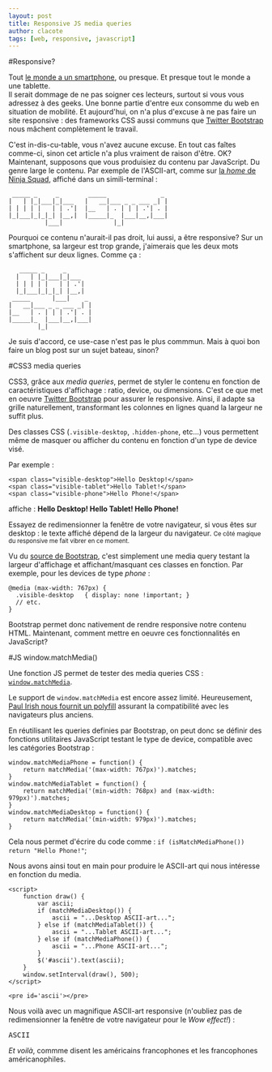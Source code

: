```yaml
---
layout: post
title: Responsive JS media queries
author: clacote
tags: [web, responsive, javascript]
---
```

#Responsive?

Tout [le monde a un smartphone](http://www.wired.com/gadgetlab/2011/11/smartphones-feature-phones/), ou presque. Et presque tout le monde a une tablette.   
Il serait dommage de ne pas soigner ces lecteurs, surtout si vous vous adressez à des geeks. Une bonne partie d'entre eux consomme du web en situation de mobilité. Et aujourd'hui, on n'a plus d'excuse à ne pas faire un site responsive : des frameworks CSS aussi communs que [Twitter Bootstrap](http://twitter.github.com/bootstrap/scaffolding.html#responsive) nous mâchent complètement le travail.

C'est in-dis-cu-table, vous n'avez aucune excuse. En tout cas faîtes comme-ci, sinon cet article n'a plus vraiment de raison d'être. OK?
Maintenant, supposons que vous produisiez du contenu par JavaScript. Du genre large le contenu. Par exemple de l'ASCII-art, comme sur [la _home_ de Ninja Squad](http://ninja-squad.com), affiché dans un simili-terminal :

     _____ _     _        _____               _
    |   | |_|___|_|___   |   __|___ _ _ ___ _| |
    | | | | |   | | .'|  |__   | . | | | .'| . |
    |_|___|_|_|_| |__,|  |_____|_  |___|__,|___|
              |___|              |_|

Pourquoi ce contenu n'aurait-il pas droit, lui aussi, a être responsive? Sur un smartphone, sa largeur est trop grande, j'aimerais que les deux mots s'affichent sur deux lignes. Comme ça :

	   _____ _     _       
	  |   | |_|___|_|___   
	  | | | | |   | | .'|  
	  |_|___|_|_|_| |__,|  
	 _____      |___|    _ 
	|   __|___ _ _ ___ _| |
	|__   | . | | | .'| . |
	|_____|_  |___|__,|___|
	        |_|            


Je suis d'accord, ce use-case n'est pas le plus commmun. Mais à quoi bon faire un blog post sur un sujet bateau, sinon?

#CSS3 media queries

CSS3, grâce aux *media queries*, permet de styler le contenu en fonction de caractéristiques d'affichage : ratio, device, ou dimensions. C'est ce que met en oeuvre [Twitter Bootstrap](http://twitter.github.com/bootstrap/scaffolding.html#responsive) pour assurer le responsive. Ainsi, il adapte sa grille naturellement, transformant les colonnes en lignes quand la largeur ne suffit plus.

Des classes CSS (`.visible-desktop`, `.hidden-phone`, etc...) vous permettent même de masquer ou afficher du contenu en fonction d'un type de device visé.

Par exemple :

	<span class="visible-desktop">Hello Desktop!</span>
	<span class="visible-tablet">Hello Tablet!</span>
	<span class="visible-phone">Hello Phone!</span>

affiche :
<strong> 
<span class="visible-desktop">Hello Desktop!</span>
<span class="visible-tablet">Hello Tablet!</span>
<span class="visible-phone">Hello Phone!</span>
</strong>

Essayez de redimensionner la fenêtre de votre navigateur, si vous êtes sur desktop : le texte affiché dépend de la largeur du navigateur. <small>Ce côté magique du responsive me fait vibrer en ce moment.</small>

Vu du [source de Bootstrap](https://github.com/twitter/bootstrap/blob/master/less/responsive-utilities.less), c'est simplement une media query testant la largeur d'affichage et affichant/masquant ces classes en fonction. Par exemple, pour les devices de type _phone_ :

	@media (max-width: 767px) {
	  .visible-desktop   { display: none !important; }
	  // etc.
	}

Bootstrap permet donc nativement de rendre responsive notre contenu HTML.
Maintenant, comment mettre en oeuvre ces fonctionnalités en JavaScript?

#JS window.matchMedia()

Une fonction JS permet de tester des media queries CSS : [`window.matchMedia`](https://developer.mozilla.org/en-US/docs/DOM/window.matchMedia).

Le support de `window.matchMedia` est encore assez limité. Heureusement, [Paul Irish nous fournit un polyfill](https://github.com/paulirish/matchMedia.js/) assurant la compatibilité avec les navigateurs plus anciens.

En réutilisant les queries definies par Bootstrap, on peut donc se définir des fonctions utilitaires JavaScript testant le type de device, compatible avec les catégories Bootstrap :

	window.matchMediaPhone = function() {
	    return matchMedia('(max-width: 767px)').matches;
	}
	window.matchMediaTablet = function() {
	    return matchMedia('(min-width: 768px) and (max-width: 979px)').matches;
	}
	window.matchMediaDesktop = function() {
	    return matchMedia('(min-width: 979px)').matches;
	}

Cela nous permet d'écrire du code comme : `if (isMatchMediaPhone()) return "Hello Phone!"`;

Nous avons ainsi tout en main pour produire le ASCII-art qui nous intéresse en fonction du media.  

	<script>
		function draw() {
			var ascii;
			if (matchMediaDesktop()) {
				ascii = "...Desktop ASCII-art...";
			} else if (matchMediaTablet()) {
				ascii = "...Tablet ASCII-art...";
			} else if (matchMediaPhone()) {
				ascii = "...Phone ASCII-art...";
			}
			$('#ascii').text(ascii);
		}
		window.setInterval(draw(), 500);
	</script>

	<pre id='ascii'></pre>

Nous voilà avec un magnifique ASCII-art responsive (n'oubliez pas de redimensionner la fenêtre de votre navigateur pour le _Wow effect!_) :

<script src="/assets/matchMedia.js"></script>

<script>
	function draw() {
		var ascii;
		if (matchMediaDesktop()) {
			ascii =                                              
	" _____     _ _        ____          _   _           "+
	"|  |  |___| | |___   |    \ ___ ___| |_| |_ ___ ___ "+
	"|     | -_| | | . |  |  |  | -_|_ -| '_|  _| . | . |"+
	"|__|__|___|_|_|___|  |____/|___|___|_,_|_| |___|  _|"+
	"                                                |_| ";
		} else if (matchMediaTablet()) {
			ascii =
	" _____     _ _        _____     _   _     _   "+
	"|  |  |___| | |___   |_   _|___| |_| |___| |_ "+
	"|     | -_| | | . |    | | | .'| . | | -_|  _|"+
	"|__|__|___|_|_|___|    |_| |__,|___|_|___|_|  ";

		} else if (matchMediaPhone()) {
			ascii =
	"   _____     _ _       "+
	"  |  |  |___| | |___   "+
	"  |     | -_| | | . |  "+
	"  |__|__|___|_|_|___|  "+
	" _____ _               "+
	"|  _  | |_ ___ ___ ___ "+
	"|   __|   | . |   | -_|"+
	"|__|  |_|_|___|_|_|___|";                   
		}
		$('#ascii').text(ascii);
	}
	window.setInterval(draw(), 500);
</script>
<pre id='ascii'>ASCII</pre>

_Et voilà_, commme disent les américains francophones et les francophones américanophiles.

